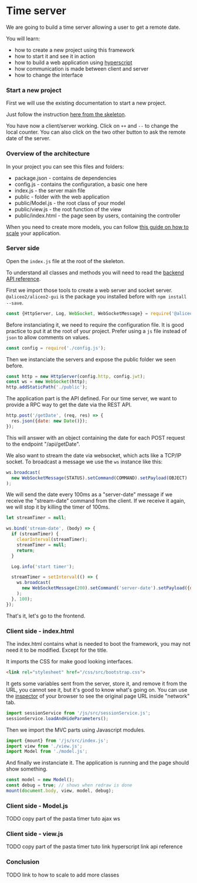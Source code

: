 # Time server

We are going to build a time server allowing a user to get a remote date.

You will learn:
* how to create a new project using this framework
* how to start it and see it in action
* how to build a web application using [hyperscript](../guide/hyperscript-vnode.md)
* how communication is made between client and server
* how to change the interface

### Start a new project

First we will use the existing documentation to start a new project.

Just follow the instruction [here from the skeleton](../skeleton/README.md).

You have now a client/server working. Click on `++` and `--` to change the local counter.
You can also click on the two other button to ask the remote date of the server.

### Overview of the architecture

In your project you can see this files and folders:

* package.json - contains de dependencies
* config.js - contains the configuration, a basic one here
* index.js - the server main file
* public - folder with the web application
* public/Model.js - the root class of your model
* public/view.js - the root function of the view
* public/index.html - the page seen by users, containing the controller

When you need to create more models, you can follow [this guide on how to scale](../guide/scale-app.md) your application.

### Server side

Open the `index.js` file at the root of the skeleton.

To understand all classes and methods you will need to read the [backend API reference](../reference/backend.md).

First we import those tools to create a web server and socket server. `@aliceo2/aliceo2-gui` is the package you installed before with `npm install --save`.

```js
const {HttpServer, Log, WebSocket, WebSocketMessage} = require('@aliceo2/aliceo2-gui');
```

Before instanciating it, we need to require the configuration file. It is good practice to put it at the root of your project. Prefer using a `js` file instead of `json` to allow comments on values.

```js
const config = require('./config.js');
```

Then we instanciate the servers and expose the public folder we seen before.

```js
const http = new HttpServer(config.http, config.jwt);
const ws = new WebSocket(http);
http.addStaticPath('./public');
```

The application part is the API defined. For our time server, we want to provide a RPC way to get the date via the REST API.

```js
http.post('/getDate', (req, res) => {
  res.json({date: new Date()});
});
```

This will answer with an object containing the date for each POST request to the endpoint "/api/getDate".

We also want to stream the date via websocket, which acts like a TCP/IP socket. To broadcast a message we use the `ws` instance like this:

```js
ws.broadcast(
  new WebSocketMessage(STATUS).setCommand(COMMAND).setPayload(OBJECT)
);
```

We will send the date every 100ms as a "server-date" message if we receive the "stream-date" command from the client. If we receive it again, we will stop it by killing the timer of 100ms.

```js
let streamTimer = null;

ws.bind('stream-date', (body) => {
  if (streamTimer) {
    clearInterval(streamTimer);
    streamTimer = null;
    return;
  }

  Log.info('start timer');

  streamTimer = setInterval(() => {
    ws.broadcast(
      new WebSocketMessage(200).setCommand('server-date').setPayload({date: new Date()})
    );
  }, 100);
});
```

That's it, let's go to the frontend.

### Client side - index.html

The index.html contains what is needed to boot the framework, you may not need it to be modified. Except for the title.

It imports the CSS for make good looking interfaces.

```html
<link rel="stylesheet" href="/css/src/bootstrap.css">
```

It gets some variables sent from the server, store it, and remove it from the URL, you cannot see it, but it's good to know what's going on. You can use the [inspector](../guide/debug.md) of your browser to see the original page URL inside "network" tab.

```js
import sessionService from '/js/src/sessionService.js';
sessionService.loadAndHideParameters();
```

Then we import the MVC parts using Javascript modules.

```js
import {mount} from '/js/src/index.js';
import view from './view.js';
import Model from './model.js';
```

And finally we instanciate it. The application is running and the page should show something.

```js
const model = new Model();
const debug = true; // shows when redraw is done
mount(document.body, view, model, debug);
```

### Client side - Model.js

TODO
copy part of the pasta timer tuto
ajax
ws

### Client side - view.js

TODO
copy part of the pasta timer tuto
link hyperscript
link api reference

### Conclusion

TODO
link to how to scale to add more classes

